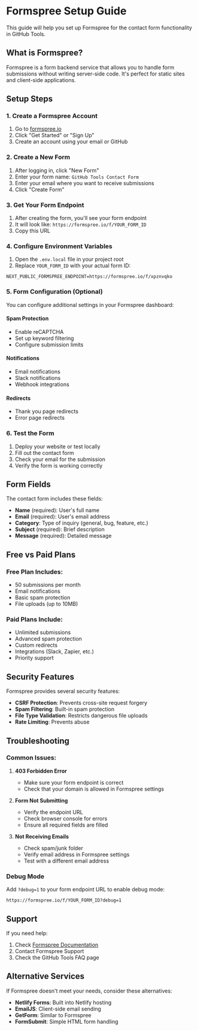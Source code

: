 # Formspree Setup Guide

This guide will help you set up Formspree for the contact form functionality in GitHub Tools.

## What is Formspree?

Formspree is a form backend service that allows you to handle form submissions without writing server-side code. It's perfect for static sites and client-side applications.

## Setup Steps

### 1. Create a Formspree Account

1. Go to [formspree.io](https://formspree.io)
2. Click "Get Started" or "Sign Up"
3. Create an account using your email or GitHub

### 2. Create a New Form

1. After logging in, click "New Form"
2. Enter your form name: `GitHub Tools Contact Form`
3. Enter your email where you want to receive submissions
4. Click "Create Form"

### 3. Get Your Form Endpoint

1. After creating the form, you'll see your form endpoint
2. It will look like: `https://formspree.io/f/YOUR_FORM_ID`
3. Copy this URL

### 4. Configure Environment Variables

1. Open the `.env.local` file in your project root
2. Replace `YOUR_FORM_ID` with your actual form ID:

```env
NEXT_PUBLIC_FORMSPREE_ENDPOINT=https://formspree.io/f/xpznvqko
```

### 5. Form Configuration (Optional)

You can configure additional settings in your Formspree dashboard:

#### Spam Protection
- Enable reCAPTCHA
- Set up keyword filtering
- Configure submission limits

#### Notifications
- Email notifications
- Slack notifications
- Webhook integrations

#### Redirects
- Thank you page redirects
- Error page redirects

### 6. Test the Form

1. Deploy your website or test locally
2. Fill out the contact form
3. Check your email for the submission
4. Verify the form is working correctly

## Form Fields

The contact form includes these fields:

- **Name** (required): User's full name
- **Email** (required): User's email address
- **Category**: Type of inquiry (general, bug, feature, etc.)
- **Subject** (required): Brief description
- **Message** (required): Detailed message

## Free vs Paid Plans

### Free Plan Includes:
- 50 submissions per month
- Email notifications
- Basic spam protection
- File uploads (up to 10MB)

### Paid Plans Include:
- Unlimited submissions
- Advanced spam protection
- Custom redirects
- Integrations (Slack, Zapier, etc.)
- Priority support

## Security Features

Formspree provides several security features:

- **CSRF Protection**: Prevents cross-site request forgery
- **Spam Filtering**: Built-in spam protection
- **File Type Validation**: Restricts dangerous file uploads
- **Rate Limiting**: Prevents abuse

## Troubleshooting

### Common Issues:

1. **403 Forbidden Error**
   - Make sure your form endpoint is correct
   - Check that your domain is allowed in Formspree settings

2. **Form Not Submitting**
   - Verify the endpoint URL
   - Check browser console for errors
   - Ensure all required fields are filled

3. **Not Receiving Emails**
   - Check spam/junk folder
   - Verify email address in Formspree settings
   - Test with a different email address

### Debug Mode

Add `?debug=1` to your form endpoint URL to enable debug mode:
```
https://formspree.io/f/YOUR_FORM_ID?debug=1
```

## Support

If you need help:

1. Check [Formspree Documentation](https://help.formspree.io/)
2. Contact Formspree Support
3. Check the GitHub Tools FAQ page

## Alternative Services

If Formspree doesn't meet your needs, consider these alternatives:

- **Netlify Forms**: Built into Netlify hosting
- **EmailJS**: Client-side email sending
- **GetForm**: Similar to Formspree
- **FormSubmit**: Simple HTML form handling